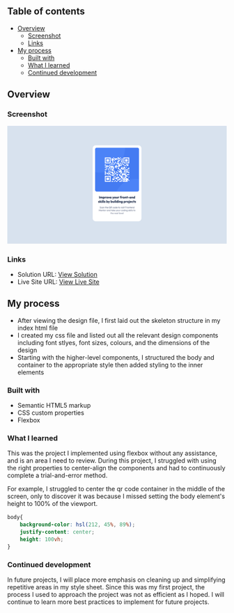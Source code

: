 ## Table of contents

- [Overview](#overview)
  - [Screenshot](#screenshot)
  - [Links](#links)
- [My process](#my-process)
  - [Built with](#built-with)
  - [What I learned](#what-i-learned)
  - [Continued development](#continued-development)

## Overview

### Screenshot

![](./public/images/screenshot.png)

### Links

- Solution URL: [View Solution](https://github.com/christinelinster/fm-qr-code)
- Live Site URL: [View Live Site](https://your-live-site-url.com)

## My process
- After viewing the design file, I first laid out the skeleton structure in my index html file
- I created my css file and listed out all the relevant design components including font stlyes, font sizes, colours, and the dimensions of the design 
- Starting with the higher-level components, I structured the body and container to the appropriate style then added styling to the inner elements 

### Built with

- Semantic HTML5 markup
- CSS custom properties
- Flexbox

### What I learned

This was the project I implemented using flexbox without any assistance, and is an area I need to review. During this project, I struggled with using the right properties to center-align the components and had to continuously complete a trial-and-error method. 

For example, I struggled to center the qr code container in the middle of the screen, only to discover it was because I missed setting the body element's height to 100% of the viewport. 

```css
body{
    background-color: hsl(212, 45%, 89%);
    justify-content: center;
    height: 100vh;
}
```

### Continued development

In future projects, I will place more emphasis on cleaning up and simplifying repetitive areas in my style sheet. Since this was my first project, the process I used to approach the project was not as efficient as I hoped. I will continue to learn more best practices to implement for future projects. 
